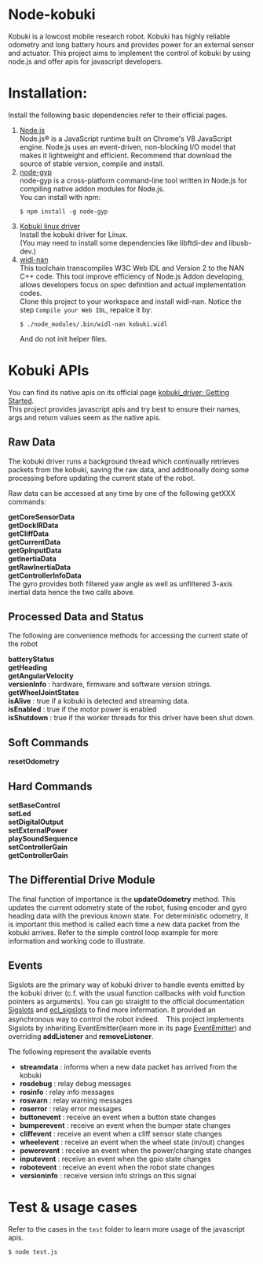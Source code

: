 Node-kobuki
===========

Kobuki is a lowcost mobile research robot. Kobuki has highly reliable odometry and long battery hours and provides power for an external sensor and actuator. This project aims to implement the control of kobuki by using node.js and offer apis for javascript developers.   

# Installation:
Install the following basic dependencies refer to their official pages.<br>
1. [Node.js](https://nodejs.org/en/)<br>
    Node.js® is a JavaScript runtime built on Chrome's V8 JavaScript engine. Node.js uses an event-driven, non-blocking I/O model that makes it lightweight and efficient. Recommend that download the source of stable version, compile and install. <br>
2. [node-gyp](https://www.npmjs.com/package/node-gyp)<br>
    node-gyp is a cross-platform command-line tool written in Node.js for compiling native addon modules for Node.js.<br>
    You can install with npm:<br>
    ```
    $ npm install -g node-gyp 
    ```
3. [Kobuki linux driver](https://yujinrobot.github.io/kobuki/doxygen/enInstallationLinuxGuide.html)<br>
    Install the kobuki driver for Linux.<br>
    (You may need to install some dependencies like libftdi-dev and libusb-dev.)<br>
4. [widl-nan](https://github.com/01org/widl-nan)<br>
    This toolchain transcompiles W3C Web IDL and Version 2 to the NAN C++ code. This tool improve efficiency of Node.js Addon developing, allows developers focus on spec definition and actual implementation codes.<br>
    Clone this project to your workspace and install widl-nan. Notice the step `Compile your Web IDL`, repalce it by:<br>
    ```
    $ ./node_modules/.bin/widl-nan kobuki.widl 
    ```
    And do not init helper files.<br>


# Kobuki APIs
You can find its native apis on its official page [kobuki_driver: Getting Started](https://yujinrobot.github.io/kobuki/doxygen/enGettingStartedGuide.html). <br>
This project provides javascript apis and try best to ensure their names, args and return values seem as the native apis.<br>

## **Raw Data**

The kobuki driver runs a background thread which continually retrieves packets from the kobuki, saving the raw data, and additionally doing some processing before updating the current state of the robot.

Raw data can be accessed at any time by one of the following getXXX commands:

**getCoreSensorData**<br>
**getDockIRData**<br>
**getCliffData**<br>
**getCurrentData**<br>
**getGpInputData**<br>
**getInertiaData**<br>
**getRawInertiaData**<br>
**getControllerInfoData**<br>
The gyro provides both filtered yaw angle as well as unfiltered 3-axis inertial data hence the two calls above.

## **Processed Data and Status**

The following are convenience methods for accessing the current state of the robot

**batteryStatus**<br>
**getHeading**<br>
**getAngularVelocity**<br>
**versionInfo** : hardware, firmware and software version strings.<br>
**getWheelJointStates**<br>
**isAlive** : true if a kobuki is detected and streaming data.<br>
**isEnabled** : true if the motor power is enabled<br>
**isShutdown** : true if the worker threads for this driver have been shut down.<br>

## **Soft Commands**

**resetOdometry**<br>

## **Hard Commands**

**setBaseControl**<br>
**setLed**<br>
**setDigitalOutput**<br>
**setExternalPower**<br>
**playSoundSequence**<br>
**setControllerGain**<br>
**getControllerGain**<br>

## **The Differential Drive Module**

The final function of importance is the **updateOdometry** method. This updates the current odometry state of the robot, fusing encoder and gyro heading data with the previous known state. For deterministic odometry, it is important this method is called each time a new data packet from the kobuki arrives. Refer to the simple control loop example for more information and working code to illustrate.

## **Events**

Sigslots are the primary way of kobuki driver to handle events emitted by the kobuki driver (c.f. with the usual function callbacks with void function pointers as arguments). You can go straight to the official documentation [Sigslots](https://yujinrobot.github.io/kobuki/doxygen/enSigslotsGuide.html) and [ecl_sigslots](http://wiki.ros.org/ecl_sigslots) to find more information. It provided an asynchronous way to control the robot indeed.　This project implements Sigslots by inheriting EventEmitter(learn more in its page [EventEmitter](https://www.npmjs.com/package/events)) and overriding **addListener** and **removeListener**. <br>

The following represent the available events

* **streamdata** : informs when a new data packet has arrived from the kobuki
* **rosdebug** : relay debug messages
* **rosinfo** : relay info messages
* **roswarn** : relay warning messages
* **roserror** : relay error messages
* **buttonevent** : receive an event when a button state changes
* **bumperevent** : receive an event when the bumper state changes
* **cliffevent** : receive an event when a cliff sensor state changes
* **wheelevent** : receive an event when the wheel state (in/out) changes
* **powerevent** : receive an event when the power/charging state changes
* **inputevent** : receive an event when the gpio state changes
* **robotevent** : receive an event when the robot state changes
* **versioninfo** : receive version info strings on this signal


# Test & usage cases

Refer to the cases in the `test` folder to learn more usage of the javascript apis.
```
$ node test.js
```

